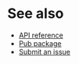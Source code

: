 # See also
- [API reference](https://api.belin.io/bootstrap.dart)
- [Pub package](https://pub.dev/packages/bootstrap_bundle)
- [Submit an issue](https://git.belin.io/cedx/bootstrap.dart/issues)
